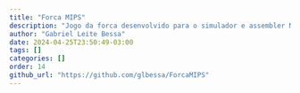 ```yaml
---
title: "Forca MIPS"
description: "Jogo da forca desenvolvido para o simulador e assembler MARS!"
author: "Gabriel Leite Bessa"
date: 2024-04-25T23:50:49-03:00
tags: []
categories: []
order: 14
github_url: "https://github.com/glbessa/ForcaMIPS"
---
```


